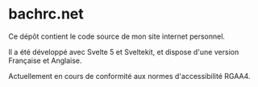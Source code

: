 # bachrc.net

Ce dépôt contient le code source de mon site internet personnel.

Il a été développé avec Svelte 5 et Sveltekit, et dispose d'une version Française et Anglaise.

Actuellement en cours de conformité aux normes d'accessibilité RGAA4.
